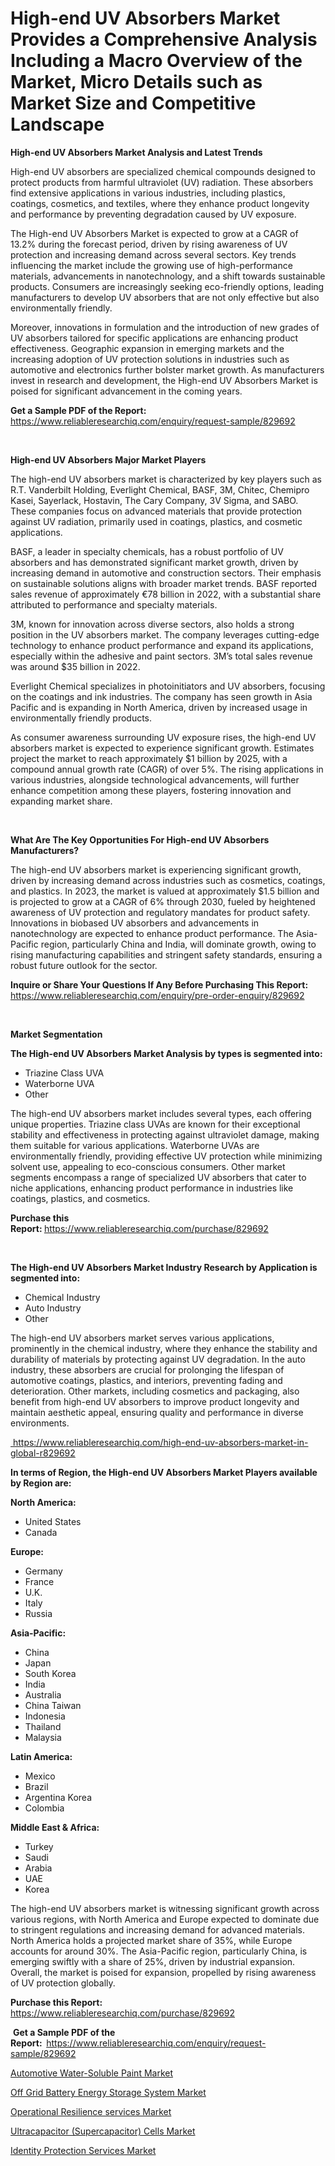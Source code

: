 <p><h1>High-end UV Absorbers Market Provides a Comprehensive Analysis Including a Macro Overview of the Market, Micro Details such as Market Size and Competitive Landscape</h1></p><p><strong>High-end UV Absorbers Market Analysis and Latest Trends</strong></p>
<p><p>High-end UV absorbers are specialized chemical compounds designed to protect products from harmful ultraviolet (UV) radiation. These absorbers find extensive applications in various industries, including plastics, coatings, cosmetics, and textiles, where they enhance product longevity and performance by preventing degradation caused by UV exposure. </p><p>The High-end UV Absorbers Market is expected to grow at a CAGR of 13.2% during the forecast period, driven by rising awareness of UV protection and increasing demand across several sectors. Key trends influencing the market include the growing use of high-performance materials, advancements in nanotechnology, and a shift towards sustainable products. Consumers are increasingly seeking eco-friendly options, leading manufacturers to develop UV absorbers that are not only effective but also environmentally friendly. </p><p>Moreover, innovations in formulation and the introduction of new grades of UV absorbers tailored for specific applications are enhancing product effectiveness. Geographic expansion in emerging markets and the increasing adoption of UV protection solutions in industries such as automotive and electronics further bolster market growth. As manufacturers invest in research and development, the High-end UV Absorbers Market is poised for significant advancement in the coming years.</p></p>
<p><strong>Get a Sample PDF of the Report:&nbsp;</strong> <a href="https://www.reliableresearchiq.com/enquiry/request-sample/829692?utm_campaign=104&utm_medium=2&utm_source=Github&utm_content=ia&utm_term=08102024&utm_id=high-end-uv-absorbers">https://www.reliableresearchiq.com/enquiry/request-sample/829692</a></p>
<p>&nbsp;</p>
<p><strong>High-end UV Absorbers Major Market Players</strong></p>
<p><p>The high-end UV absorbers market is characterized by key players such as R.T. Vanderbilt Holding, Everlight Chemical, BASF, 3M, Chitec, Chemipro Kasei, Sayerlack, Hostavin, The Cary Company, 3V Sigma, and SABO. These companies focus on advanced materials that provide protection against UV radiation, primarily used in coatings, plastics, and cosmetic applications.</p><p>BASF, a leader in specialty chemicals, has a robust portfolio of UV absorbers and has demonstrated significant market growth, driven by increasing demand in automotive and construction sectors. Their emphasis on sustainable solutions aligns with broader market trends. BASF reported sales revenue of approximately €78 billion in 2022, with a substantial share attributed to performance and specialty materials.</p><p>3M, known for innovation across diverse sectors, also holds a strong position in the UV absorbers market. The company leverages cutting-edge technology to enhance product performance and expand its applications, especially within the adhesive and paint sectors. 3M’s total sales revenue was around $35 billion in 2022.</p><p>Everlight Chemical specializes in photoinitiators and UV absorbers, focusing on the coatings and ink industries. The company has seen growth in Asia Pacific and is expanding in North America, driven by increased usage in environmentally friendly products.</p><p>As consumer awareness surrounding UV exposure rises, the high-end UV absorbers market is expected to experience significant growth. Estimates project the market to reach approximately $1 billion by 2025, with a compound annual growth rate (CAGR) of over 5%. The rising applications in various industries, alongside technological advancements, will further enhance competition among these players, fostering innovation and expanding market share.</p></p>
<p>&nbsp;</p>
<p><strong>What Are The Key Opportunities For High-end UV Absorbers Manufacturers?</strong></p>
<p><p>The high-end UV absorbers market is experiencing significant growth, driven by increasing demand across industries such as cosmetics, coatings, and plastics. In 2023, the market is valued at approximately $1.5 billion and is projected to grow at a CAGR of 6% through 2030, fueled by heightened awareness of UV protection and regulatory mandates for product safety. Innovations in biobased UV absorbers and advancements in nanotechnology are expected to enhance product performance. The Asia-Pacific region, particularly China and India, will dominate growth, owing to rising manufacturing capabilities and stringent safety standards, ensuring a robust future outlook for the sector.</p></p>
<p><strong>Inquire or Share Your Questions If Any Before Purchasing This Report:</strong> <a href="https://www.reliableresearchiq.com/enquiry/pre-order-enquiry/829692?utm_campaign=104&utm_medium=2&utm_source=Github&utm_content=ia&utm_term=08102024&utm_id=high-end-uv-absorbers">https://www.reliableresearchiq.com/enquiry/pre-order-enquiry/829692</a></p>
<p>&nbsp;</p>
<p><strong>Market Segmentation</strong></p>
<p><strong>The High-end UV Absorbers Market Analysis by types is segmented into:</strong></p>
<p><ul><li>Triazine Class UVA</li><li>Waterborne UVA</li><li>Other</li></ul></p>
<p><p>The high-end UV absorbers market includes several types, each offering unique properties. Triazine class UVAs are known for their exceptional stability and effectiveness in protecting against ultraviolet damage, making them suitable for various applications. Waterborne UVAs are environmentally friendly, providing effective UV protection while minimizing solvent use, appealing to eco-conscious consumers. Other market segments encompass a range of specialized UV absorbers that cater to niche applications, enhancing product performance in industries like coatings, plastics, and cosmetics.</p></p>
<p><strong>Purchase this Report:&nbsp;</strong><a href="https://www.reliableresearchiq.com/purchase/829692?utm_campaign=104&utm_medium=2&utm_source=Github&utm_content=ia&utm_term=08102024&utm_id=high-end-uv-absorbers">https://www.reliableresearchiq.com/purchase/829692</a></p>
<p>&nbsp;</p>
<p><strong>The High-end UV Absorbers Market Industry Research by Application is segmented into:</strong></p>
<p><ul><li>Chemical Industry</li><li>Auto Industry</li><li>Other</li></ul></p>
<p><p>The high-end UV absorbers market serves various applications, prominently in the chemical industry, where they enhance the stability and durability of materials by protecting against UV degradation. In the auto industry, these absorbers are crucial for prolonging the lifespan of automotive coatings, plastics, and interiors, preventing fading and deterioration. Other markets, including cosmetics and packaging, also benefit from high-end UV absorbers to improve product longevity and maintain aesthetic appeal, ensuring quality and performance in diverse environments.</p></p>
<p><a href="https://www.reliableresearchiq.com/high-end-uv-absorbers-market-in-global-r829692?utm_campaign=104&utm_medium=2&utm_source=Github&utm_content=ia&utm_term=08102024&utm_id=high-end-uv-absorbers">&nbsp;https://www.reliableresearchiq.com/high-end-uv-absorbers-market-in-global-r829692</a></p>
<p><strong>In terms of Region, the High-end UV Absorbers Market Players available by Region are:</strong></p>
<p>
    <p> <strong> North America: </strong>
        <ul>
            <li>United States</li>
            <li>Canada</li>
        </ul>
        </p> 
    <p> <strong> Europe: </strong>
        <ul>
            <li>Germany</li>
            <li>France</li>
            <li>U.K.</li>
            <li>Italy</li>
            <li>Russia</li>
        </ul>
        </p> 
    <p> <strong> Asia-Pacific: </strong>
        <ul>
            <li>China</li>
            <li>Japan</li>
            <li>South Korea</li>
            <li>India</li>
            <li>Australia</li>
            <li>China Taiwan</li>
            <li>Indonesia</li>
            <li>Thailand</li>
            <li>Malaysia</li>
        </ul>
        </p> 
    <p> <strong> Latin America: </strong>
        <ul>
            <li>Mexico</li>
            <li>Brazil</li>
            <li>Argentina Korea</li>
            <li>Colombia</li>
        </ul>
        </p> 
    <p> <strong> Middle East & Africa: </strong>
        <ul>
            <li>Turkey</li>
            <li>Saudi</li>
            <li>Arabia</li>
            <li>UAE</li>
            <li>Korea</li>
        </ul>
    </p>
    </p>
<p><p>The high-end UV absorbers market is witnessing significant growth across various regions, with North America and Europe expected to dominate due to stringent regulations and increasing demand for advanced materials. North America holds a projected market share of 35%, while Europe accounts for around 30%. The Asia-Pacific region, particularly China, is emerging swiftly with a share of 25%, driven by industrial expansion. Overall, the market is poised for expansion, propelled by rising awareness of UV protection globally.</p></p>
<p><strong>Purchase this Report: </strong><a href="https://www.reliableresearchiq.com/purchase/829692?utm_campaign=104&utm_medium=2&utm_source=Github&utm_content=ia&utm_term=08102024&utm_id=high-end-uv-absorbers">https://www.reliableresearchiq.com/purchase/829692</a></p>
<p>&nbsp;<strong>Get a Sample PDF of the Report:&nbsp;&nbsp;</strong><a href="https://www.reliableresearchiq.com/enquiry/request-sample/829692?utm_campaign=104&utm_medium=2&utm_source=Github&utm_content=ia&utm_term=08102024&utm_id=high-end-uv-absorbers">https://www.reliableresearchiq.com/enquiry/request-sample/829692</a></p>
<p><strong></strong></p>
<p><p><a href="https://github.com/darientvns/Market-Research-Report-List-1/blob/main/automotive-water-soluble-paint-market.md?utm_campaign=104&utm_medium=2&utm_source=Github&utm_content=ia&utm_term=08102024&utm_id=high-end-uv-absorbers">Automotive Water-Soluble Paint Market</a></p><p><a href="https://issuu.com/reportprime-2/docs/off-grid-battery-energy-storage-sys_c02e7401a39db5?utm_campaign=104&utm_medium=2&utm_source=Github&utm_content=ia&utm_term=08102024&utm_id=high-end-uv-absorbers">Off Grid Battery Energy Storage System Market</a></p><p><a href="https://www.linkedin.com/pulse/in-depth-analysis-insightronics-nmluf?utm_campaign=104&utm_medium=2&utm_source=Github&utm_content=ia&utm_term=08102024&utm_id=high-end-uv-absorbers">Operational Resilience services Market</a></p><p><a href="https://issuu.com/reportprime-2/docs/ultracapacitor-supercapacitor-cells_4cb632e4ff6508?utm_campaign=104&utm_medium=2&utm_source=Github&utm_content=ia&utm_term=08102024&utm_id=high-end-uv-absorbers">Ultracapacitor (Supercapacitor) Cells Market</a></p><p><a href="https://www.linkedin.com/pulse/identity-protection-services-market-transformation-comparative-9x1ff?utm_campaign=104&utm_medium=2&utm_source=Github&utm_content=ia&utm_term=08102024&utm_id=high-end-uv-absorbers">Identity Protection Services Market</a></p></p>